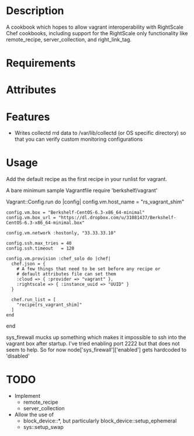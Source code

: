 Description
===========

A cookbook which hopes to allow vagrant interoperability with RightScale Chef cookbooks, including support for the RightScale only functionality like remote_recipe, server_collection, and right_link_tag.

Requirements
============

Attributes
==========

Features
========
* Writes collectd rrd data to /var/lib/collectd (or OS specific directory) so that you can verify custom monitoring configurations

Usage
=====

Add the default recipe as the first recipe in your runlist for vagrant.

A bare minimum sample Vagrantfile
  require 'berkshelf/vagrant'

  Vagrant::Config.run do |config|
    config.vm.host_name = "rs_vagrant_shim"

    config.vm.box = "Berkshelf-CentOS-6.3-x86_64-minimal"
    config.vm.box_url = "https://dl.dropbox.com/u/31081437/Berkshelf-CentOS-6.3-x86_64-minimal.box"

    config.vm.network :hostonly, "33.33.33.10"

    config.ssh.max_tries = 40
    config.ssh.timeout   = 120

    config.vm.provision :chef_solo do |chef|
      chef.json = {
        # A few things that need to be set before any recipe or
        # default attributes file can set them
        :cloud => { :provider => "vagrant" },
        :rightscale => { :instance_uuid => "UUID" }
      }

      chef.run_list = [
        "recipe[rs_vagrant_shim]"
      ]
    end
  end

sys_firewall mucks up something which makes it impossible to ssh into the vagrant box after startup.  I've tried enabling port 2222 but that does not seem to help.  So for now node['sys_firewall']['enabled'] gets hardcoded to 'disabled'

TODO
====

* Implement
  * remote_recipe
  * server_collection
* Allow the use of
  * block_device::*, but particularly block_device::setup_ephemeral
  * sys::setup_swap
